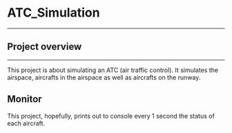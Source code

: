 # ATC_Simulation

---

## Project overview
___

This project is about simulating an ATC (air traffic control). It simulates the airspace, aircrafts in the airspace as well as aircrafts on the runway. 

## Monitor 

This project, hopefully, prints out to console every 1 second the status of each aircraft.
